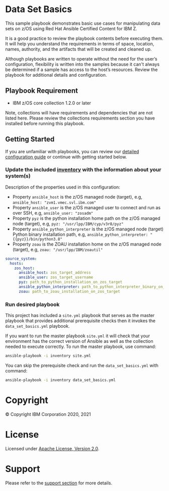 # Data Set Basics

This sample playbook demonstrates basic use cases for manipulating data sets on
z/OS using Red Hat Ansible Certified Content for IBM Z.

It is a good practice to review the playbook contents before executing
them. It will help you understand the requirements in terms of space, location,
names, authority, and the artifacts that will be created and cleaned up.

Although playbooks are written to operate without the need for the user’s
configuration, flexibility is written into the samples because it can't always
be determined if a sample has access to the host’s resources. Review the
playbook for additional details and configuration.

## Playbook Requirement

* IBM z/OS core collection 1.2.0 or later

Note, collections will have requirements and dependencies that are not listed
here. Please review the collections requirements section you have installed
before running this playbook.

## Getting Started

If you are unfamiliar with playbooks, you can review our
[detailed configuration guide](../../../docs/share/configuration_guide.md) or
continue with getting started below.

### Update the included [inventory](inventory) with the information about your system(s)

Description of the properties used in this configuration:
* Property `ansible_host` is the z/OS managed node (target), e.g, `ansible_host: "zvm1.vmec.svl.ibm.com"`
* Property `ansible_user` is the z/OS managed user to connect and run as over SSH,  e.g, `ansible_user: "zosadm"`
* Property `pyz` is the python installation home path on the z/OS managed node (target), e.g, `pyz: "/usr/lpp/IBM/cyp/v3r8/pyz"`
* Property `ansible_python_interpreter` is the z/OS managed node (target) Python binary installation path,
  e.g, `ansible_python_interpreter: "{{pyz}}/bin/python3.8"`
* Property `zoau` is the ZOAU installation home on the z/OS managed node (target), e.g, `zoau: "/usr/lpp/IBM/zoautil"`

```yaml
source_system:
  hosts:
    zos_host:
      ansible_host: zos_target_address
      ansible_user: zos_target_username
      pyz: path_to_python_installation_on_zos_target
      ansible_python_interpreter: path_to_python_interpreter_binary_on_zos_target
      zoau: path_to_zoau_installation_on_zos_target
```

### Run desired playbook

This project has included a `site.yml` playbook that serves as the master playbook
that provides additional prerequisite checks then it invokes the `data_set_basics.yml`
playbook.

If you want to run the master playbook `site.yml` it will check that your environment
has the correct version of Ansible as well as the collection needed to execute
correctly. To run the master playbook, use command:

```bash
ansible-playbook -i inventory site.yml
```

You can skip the prerequisite check and run the `data_set_basics.yml` with
command:

```bash
ansible-playbook -i inventory data_set_basics.yml
```

# Copyright

© Copyright IBM Corporation 2020, 2021

# License

Licensed under [Apache License,
Version 2.0](https://opensource.org/licenses/Apache-2.0).

# Support

Please refer to the [support section](../../../README.md#support) for more
details.
